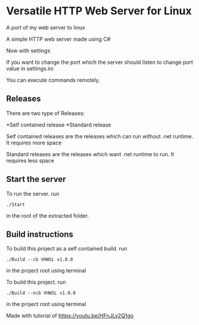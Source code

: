 # Versatile HTTP Web Server for Linux

A port of my web server to linux

A simple HTTP web server made using C#

Now with settings

If you want to change the port which the server should listen to change port value in settings.ini

You can execute commands remotely.

## Releases

There are two type of Releases:

*Self contained release
*Standard release

Self contained releases are the releases which can run without .net runtime. It requires more space

Standard releases are the releases which want .net runtime to run. It requires less space

## Start the server

To run the server. run

```shell
./Start
```

in the root of the extracted folder.

## Build instructions

To build this project as a self contained build. run  

```shell
./Build --cb VHWSL v1.0.0
```

in the project root using terminal

To build this project. run

```shell
./Build --ncb VHWSL v1.0.0
```

in the project root using terminal

Made with tutorial of <https://youtu.be/HFnJLv2Q1go>

